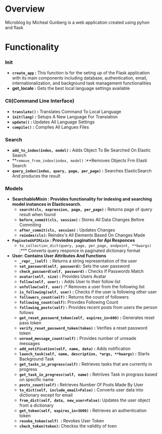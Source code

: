 # Overview
Microblog by Micheal Gunberg is a web application created using pyhon and flask
# Functionality
 ### Init
  - **```create_app``` :** This function is for the seting up of the Flask application with its main components including database, authentication, email, internationalization, and background task management functionalities
  - **get_locale :** Gets the best local language settings available
 ### Cli(Command Line Interface)
   - **```translate()``` :** Translates Command To Local Language
   - **```init(lang)``` :** Setups A New Language For Translation
   - **```update()``` :** Updates All Language Settings
   - **```compile()``` :** Compiles All Langues Files
### Search
  - **```add_to_index(index, model)``` :** Adds Object To Be Searched On Elastic Search
  - **```remove_from_index(index, model)``` :**Removes Objects Frm Elasti Search
  - **```query_index(index, query, page, per_page)``` :** Searches ElasticSearch And produces the result
### Models
- **SearchableMixin : Provides functionality for indexing and searching model instances in Elasticsearch.**
   - **```search(cls, expression, page, per_page)``` :** Returns page of query result when found
   - **``before_commit(cls, session)`` :** Stores All Data Changes Before Commiting
   - **```after_commit(cls, session)``` :** Updates Changes
   - **``reindex(cls)``:** Reindex's All Elements Based On Changes Made
 - **```PaginatedAPIMixin``` : Proviedes pagination for Api Responces**
    - ```to_collection_dict(query, page, per_page, endpoint, **kwargs)``` :*** Converts query responce in paginated dictionary format
 - **User: Contains User Attributes And Functions**
   - **```_repr__(self) ```:** Returns a string representation of the user
   - **```set_password(self, password)```:** Sets the user password
   - **```check_password(self, password)``` :** Checks If Passwords Match
   - **```avatar(self, size)``` :** Provides Users Avatar
   - **```follow(self, user):``` :** Adds User to their follow list
   - **```unfollow(self, user)``` :*** Removes a user from the following list
   - **```is_following(self, user)``` :** Checks if the user is following other user
   - **```followers_count(self)``` :** Returns the count of followers
   - **```following_count(self)```:** Provides Following Count
   - **```following_posts(self)``` :** Provides recent posts from users the person follows
   - **```get_reset_password_token(self, expires_in=600)``` :** Generates reset pass token
   - **```verify_reset_password_token(token)``` :** Verifies a reset password token
   - **```unread_message_count(self)``` :** Provides number of unreade messages
   - **```add_notification(self, name, data)``` :** Adds notification
   - **```launch_task(self, name, description, *args, **kwargs)``` :** Starts Background Task
   - **```get_tasks_in_progress(self)``` :** Retrieves tasks that are currently in progress
   - **```get_task_in_progress(self, name)``` :** Retriives Task in prograss based on specific name
   - **```posts_count(self)``` :** Retrieves Number Of Posts Made By User
   - **```to_dict(self, include_email=False)``` :** Converts user data into dictionary except for email
   - **```from_dict(self, data, new_user=False)```:** Updates the user object from a dictionary
   - **```get_token(self, expires_in=3600)``` :** Retrieves an authentication token
   - **```revoke_token(self) ```:** Revokes User Token
   - **```check_token(token)```:** Checkss the validity of toen   
   

